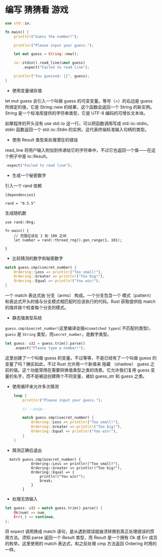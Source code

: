 # 编写 猜猜看 游戏

```Rust
use std::io;

fn main() {
    println!("Guess the number!");

    println!("Please input your guess.");

    let mut guess = String::new();

    io::stdin().read_line(&mut guess)
        .expect("Failed to read line");

    println!("You guessed: {}", guess);
}
```

* 使用变量储存值

let mut guess 会引入一个叫做 guess 的可变变量。等号（=）的右边是 guess 所绑定的值，它是 String::new 的结果，这个函数会返回一个 String 的新实例。String 是一个标准库提供的字符串类型，它是 UTF-8 编码的可增长文本块。

如果程序的开头没有 use std::io 这一行，可以把函数调用写成 std::io::stdin。stdin 函数返回一个 std::io::Stdin 的实例，这代表终端标准输入句柄的类型。

* 使用 Result 类型来处理潜在的错误

read_line 将用户输入附加到传递给它的字符串中，不过它也返回一个值——在这个例子中是 io::Result。

```Rust
.expect("Failed to read line");
```

* 生成一个秘密数字

引入一个 rand 依赖
```
[dependencies]

rand = "0.5.5"
```

生成随机数
```
use rand::Rng;

fn main() {
    // 范围应该在 1 到 100 之间
    let number = rand::thread_rng().gen_range(1, 101);

}
```

* 比较猜测的数字和秘密数字

```Rust
match guess.cmp(&secret_number) {
    Ordering::Less => println!("Too small!"),
    Ordering::Greater => println!("Too big!"),
    Ordering::Equal => println!("You win!"),
}
```

一个 match 表达式由 分支（arms） 构成。一个分支包含一个 模式（pattern）和表达式开头的值与分支模式相匹配时应该执行的代码。Rust 获取提供给 match 的值并挨个检查每个分支的模式。

* 静态强类型系统

```guess.cmp(&secret_number)```这里编译会报```mismatched types```( 不匹配的类型)，```guess``` 是 ```String``` 类型，而```secret_number```，是数字类型。

```Rust
let guess: u32 = guess.trim().parse()
    .expect("Please type a number!");
```

这里创建了一个叫做 guess 的变量。不过等等，不是已经有了一个叫做 guess 的变量了吗？确实如此，不过 Rust 允许用一个新值来 隐藏 （shadow） guess 之前的值。这个功能常用在需要转换值类型之类的场景。它允许我们复用 guess 变量的名字，而不是被迫创建两个不同变量，诸如 guess_str 和 guess 之类。

* 使用循环来允许多次猜测

```Rust
    loop {
        println!("Please input your guess.");

        // --snip--

        match guess.cmp(&secret_number) {
            Ordering::Less => println!("Too small!"),
            Ordering::Greater => println!("Too big!"),
            Ordering::Equal => println!("You win!"),
        }
    }
```

* 猜测正确后退出

```
  match guess.cmp(&secret_number) {
            Ordering::Less => println!("Too small!"),
            Ordering::Greater => println!("Too big!"),
            Ordering::Equal => {
                println!("You win!");
                break;
            }
        }
```

* 处理无效输入

```Rust
let guess: u32 = match guess.trim().parse() {
    Ok(num) => num,
    Err(_) => continue,
};
```
将 expect 调用换成 match 语句，是从遇到错误就崩溃转换到真正处理错误的惯用方法。须知 parse 返回一个 Result 类型，而 Result 是一个拥有 Ok 或 Err 成员的枚举。这里使用的 match 表达式，和之前处理 cmp 方法返回 Ordering 时用的一样。












